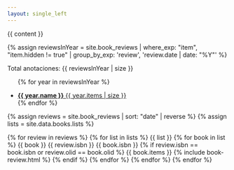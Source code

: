 ```yaml
---
layout: single_left
---
```


{{ content }}

 {% assign reviewsInYear = site.book_reviews | where_exp: "item", "item.hidden != true" | group_by_exp: 'review', 'review.date | date: "%Y"' %}

<span class="total_count">Total anotaciones: {{ reviewsInYear | size }}</span>

<ul class="taxonomy__index">
  
  {% for year in reviewsInYear %}
    <li>
      <a href="#{{ year.name }}">
        <strong>{{ year.name }}</strong> <span class="taxonomy__count">{{ year.items | size }}</span>
      </a>
    </li>
  {% endfor %}
</ul>

  <div class="posts">
  
  {% assign reviews = site.book_reviews | sort: "date" | reverse %}
  {% assign lists = site.data.books.lists %}

  {% for review in reviews %}
    {% for list in lists %}
      {{ list }}
      {% for book in list %}
        {{ book }}
        {{ review.isbn }}
        {{ book.isbn }}
        {% if review.isbn == book.isbn or review.olid == book.olid %}
          {{ book.items }}
          {% include book-review.html %}
        {% endif %}
      {% endfor %}
    {% endfor %}
  {% endfor %}

 </div>
